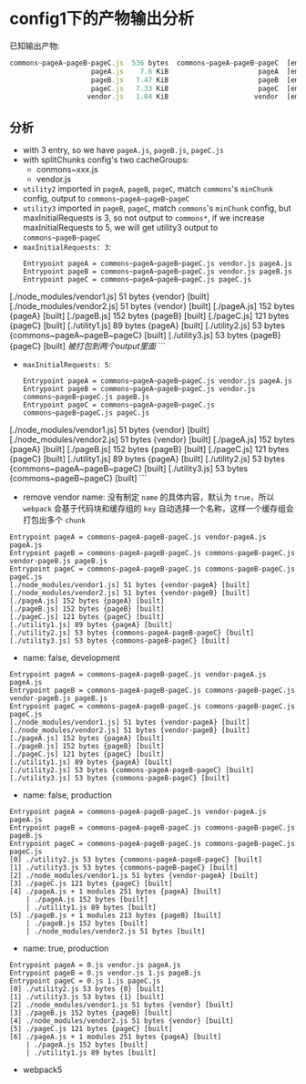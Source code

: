# config1下的产物输出分析
已知输出产物:
```js
commons~pageA~pageB~pageC.js  536 bytes  commons~pageA~pageB~pageC  [emitted]  commons~pageA~pageB~pageC
                    pageA.js    7.6 KiB                      pageA  [emitted]  pageA
                    pageB.js   7.47 KiB                      pageB  [emitted]  pageB
                    pageC.js   7.33 KiB                      pageC  [emitted]  pageC
                   vendor.js   1.04 KiB                     vendor  [emitted]  vendor
```
## 分析
- with 3 entry, so we have `pageA.js`, `pageB.js`, `pageC.js`
- with splitChunks config's two cacheGroups:
  - conmons~xxx.js
  - vendor.js
 - `utility2` imported in `pageA`, `pageB`, `pageC`, match `commons`'s `minChunk` config, output to `commons~pageA~pageB~pageC`
 - `utility3` imported in `pageB`, `pageC`, match `commons`'s `minChunk` config, but maxInitialRequests is 3, so not output to `commons*`, if we increase maxInitialRequests to 5, we will get utility3 output to `commons~pageB~pageC`
 - `maxInitialRequests: 3`:
    ```
    Entrypoint pageA = commons~pageA~pageB~pageC.js vendor.js pageA.js
    Entrypoint pageB = commons~pageA~pageB~pageC.js vendor.js pageB.js
    Entrypoint pageC = commons~pageA~pageB~pageC.js pageC.js
[./node_modules/vendor1.js] 51 bytes {vendor} [built]
[./node_modules/vendor2.js] 51 bytes {vendor} [built]
[./pageA.js] 152 bytes {pageA} [built]
[./pageB.js] 152 bytes {pageB} [built]
[./pageC.js] 121 bytes {pageC} [built]
[./utility1.js] 89 bytes {pageA} [built]
[./utility2.js] 53 bytes {commons~pageA~pageB~pageC} [built]
[./utility3.js] 53 bytes {pageB} {pageC} [built] *被打包到两个output里面*
    ```
 - `maxInitialRequests: 5`:
    ```
    Entrypoint pageA = commons~pageA~pageB~pageC.js vendor.js pageA.js
    Entrypoint pageB = commons~pageA~pageB~pageC.js vendor.js commons~pageB~pageC.js pageB.js
    Entrypoint pageC = commons~pageA~pageB~pageC.js commons~pageB~pageC.js pageC.js
[./node_modules/vendor1.js] 51 bytes {vendor} [built]
[./node_modules/vendor2.js] 51 bytes {vendor} [built]
[./pageA.js] 152 bytes {pageA} [built]
[./pageB.js] 152 bytes {pageB} [built]
[./pageC.js] 121 bytes {pageC} [built]
[./utility1.js] 89 bytes {pageA} [built]
[./utility2.js] 53 bytes {commons~pageA~pageB~pageC} [built]
[./utility3.js] 53 bytes {commons~pageB~pageC} [built]
    ```
- remove vendor name: 没有制定 `name` 的具体内容，默认为 `true`，所以 `webpack` 会基于代码块和缓存组的 `key` 自动选择一个名称，这样一个缓存组会打包出多个 `chunk`
```
Entrypoint pageA = commons-pageA-pageB-pageC.js vendor-pageA.js pageA.js
Entrypoint pageB = commons-pageA-pageB-pageC.js commons-pageB-pageC.js vendor-pageB.js pageB.js
Entrypoint pageC = commons-pageA-pageB-pageC.js commons-pageB-pageC.js pageC.js
[./node_modules/vendor1.js] 51 bytes {vendor-pageA} [built]
[./node_modules/vendor2.js] 51 bytes {vendor-pageB} [built]
[./pageA.js] 152 bytes {pageA} [built]
[./pageB.js] 152 bytes {pageB} [built]
[./pageC.js] 121 bytes {pageC} [built]
[./utility1.js] 89 bytes {pageA} [built]
[./utility2.js] 53 bytes {commons-pageA-pageB-pageC} [built]
[./utility3.js] 53 bytes {commons-pageB-pageC} [built]
```
- name: false, development
```
Entrypoint pageA = commons-pageA-pageB-pageC.js vendor-pageA.js pageA.js
Entrypoint pageB = commons-pageA-pageB-pageC.js commons-pageB-pageC.js vendor-pageB.js pageB.js
Entrypoint pageC = commons-pageA-pageB-pageC.js commons-pageB-pageC.js pageC.js
[./node_modules/vendor1.js] 51 bytes {vendor-pageA} [built]
[./node_modules/vendor2.js] 51 bytes {vendor-pageB} [built]
[./pageA.js] 152 bytes {pageA} [built]
[./pageB.js] 152 bytes {pageB} [built]
[./pageC.js] 121 bytes {pageC} [built]
[./utility1.js] 89 bytes {pageA} [built]
[./utility2.js] 53 bytes {commons-pageA-pageB-pageC} [built]
[./utility3.js] 53 bytes {commons-pageB-pageC} [built]
```
- name: false, production
```
Entrypoint pageA = commons-pageA-pageB-pageC.js vendor-pageA.js pageA.js
Entrypoint pageB = commons-pageA-pageB-pageC.js commons-pageB-pageC.js pageB.js
Entrypoint pageC = commons-pageA-pageB-pageC.js commons-pageB-pageC.js pageC.js
[0] ./utility2.js 53 bytes {commons-pageA-pageB-pageC} [built]
[1] ./utility3.js 53 bytes {commons-pageB-pageC} [built]
[2] ./node_modules/vendor1.js 51 bytes {vendor-pageA} [built]
[3] ./pageC.js 121 bytes {pageC} [built]
[4] ./pageA.js + 1 modules 251 bytes {pageA} [built]
    | ./pageA.js 152 bytes [built]
    | ./utility1.js 89 bytes [built]
[5] ./pageB.js + 1 modules 213 bytes {pageB} [built]
    | ./pageB.js 152 bytes [built]
    | ./node_modules/vendor2.js 51 bytes [built]
```
- name: true, production
```
Entrypoint pageA = 0.js vendor.js pageA.js
Entrypoint pageB = 0.js vendor.js 1.js pageB.js
Entrypoint pageC = 0.js 1.js pageC.js
[0] ./utility2.js 53 bytes {0} [built]
[1] ./utility3.js 53 bytes {1} [built]
[2] ./node_modules/vendor1.js 51 bytes {vendor} [built]
[3] ./pageB.js 152 bytes {pageB} [built]
[4] ./node_modules/vendor2.js 51 bytes {vendor} [built]
[5] ./pageC.js 121 bytes {pageC} [built]
[6] ./pageA.js + 1 modules 251 bytes {pageA} [built]
    | ./pageA.js 152 bytes [built]
    | ./utility1.js 89 bytes [built]
```
- webpack5